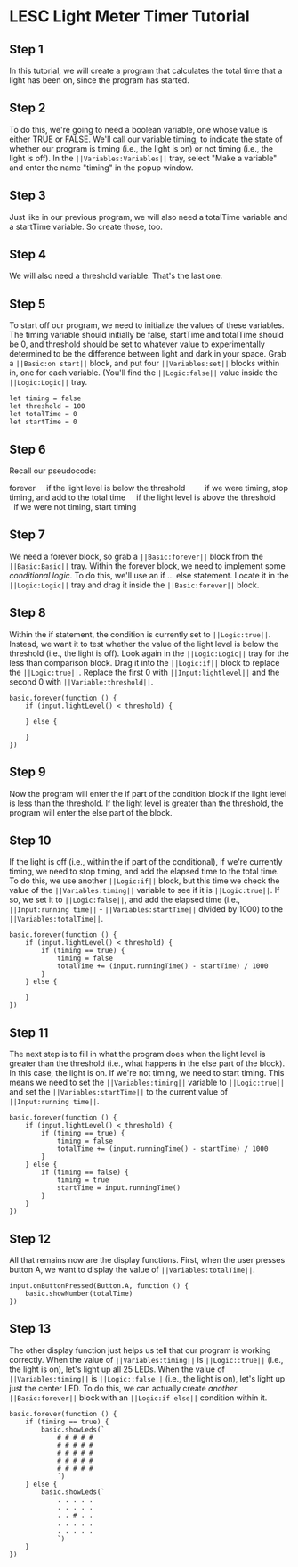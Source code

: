 # LESC Light Meter Timer Tutorial

## Step 1

In this tutorial, we will create a program that calculates the total time that a light has been on, since the program has started. 

## Step 2

To do this, we're going to need a boolean variable, one whose value is either TRUE or FALSE. We'll call our variable timing, to indicate the state of whether our program is timing (i.e., the light is on) or not timing (i.e., the light is off). In the ``||Variables:Variables||`` tray, select "Make a variable" and enter the name "timing" in the popup window.

## Step 3

Just like in our previous program, we will also need a totalTime variable and a startTime variable. So create those, too. 

## Step 4

We will also need a threshold variable. That's the last one.

## Step 5

To start off our program, we need to initialize the values of these variables. The timing variable should initially be false, startTime and totalTime should be 0, and threshold should be set to whatever value to experimentally determined to be the difference between light and dark in your space. Grab a ``||Basic:on start||`` block, and put four ``||Variables:set||`` blocks within in, one for each variable. (You'll find the ``||Logic:false||`` value inside the ``||Logic:Logic||`` tray.

```blocks
let timing = false
let threshold = 100
let totalTime = 0
let startTime = 0
```

## Step 6

Recall our pseudocode:

forever
    if the light level is below the threshold
        if we were timing, stop timing, and add to the total time
    if the light level is above the threshold
        if we were not timing, start timing
        
## Step 7

We need a forever block, so grab a ``||Basic:forever||`` block from the ``||Basic:Basic||`` tray. Within the forever block, we need to implement some *conditional logic*. To do this, we'll use an if ... else statement. Locate it in the ``||Logic:Logic||`` tray and drag it inside the ``||Basic:forever||`` block.

## Step 8

Within the if statement, the condition is currently set to ``||Logic:true||``. Instead, we want it to test whether the value of the light level is below the threshold (i.e., the light is off). Look again in the ``||Logic:Logic||`` tray for the less than comparison block. Drag it into the ``||Logic:if||`` block to replace the ``||Logic:true||``. Replace the first 0 with ``||Input:lightlevel||`` and the second 0 with ``||Variable:threshold||``.

```
basic.forever(function () {
    if (input.lightLevel() < threshold) {

    } else {
    
    }
})
```

## Step 9 

Now the program will enter the if part of the condition block if the light level is less than the threshold. If the light level is greater than the threshold, the program will enter the else part of the block.

## Step 10

If the light is off (i.e., within the if part of the conditional), if we're currently timing, we need to stop timing, and add the elapsed time to the total time. To do this, we use another ``||Logic:if||`` block, but this time we check the value of the ``||Variables:timing||`` variable to see if it is ``||Logic:true||``. If so, we set it to ``||Logic:false||``, and add the elapsed time (i.e., ``||Input:running time||`` - ``||Variables:startTime||`` divided by 1000) to the ``||Variables:totalTime||``. 

```
basic.forever(function () {
    if (input.lightLevel() < threshold) {
        if (timing == true) {
            timing = false
            totalTime += (input.runningTime() - startTime) / 1000
        }
    } else {
    
    }
})
```

## Step 11

The next step is to fill in what the program does when the light level is greater than the threshold (i.e., what happens in the else part of the block). In this case, the light is on. If we're not timing, we need to start timing. This means we need to set the ``||Variables:timing||`` variable to ``||Logic:true||`` and set the ``||Variables:startTime||`` to the current value of ``||Input:running time||``.

```
basic.forever(function () {
    if (input.lightLevel() < threshold) {
        if (timing == true) {
            timing = false
            totalTime += (input.runningTime() - startTime) / 1000
        }
    } else {
        if (timing == false) {
            timing = true
            startTime = input.runningTime()
        }
    }
})
```

## Step 12

All that remains now are the display functions. First, when the user presses button A, we want to display the value of ``||Variables:totalTime||``.

```
input.onButtonPressed(Button.A, function () {
    basic.showNumber(totalTime)
})
```

## Step 13

The other display function just helps us tell that our program is working correctly. When the value of ``||Variables:timing||`` is ``||Logic::true||`` (i.e., the light is on), let's light up all 25 LEDs. When the value of ``||Variables:timing||`` is ``||Logic::false||`` (i.e., the light is on), let's light up just the center LED. To do this, we can actually create *another* ``||Basic:forever||`` block with an ``||Logic:if else||`` condition within it.

```
basic.forever(function () {
    if (timing == true) {
        basic.showLeds(`
            # # # # #
            # # # # #
            # # # # #
            # # # # #
            # # # # #
            `)
    } else {
        basic.showLeds(`
            . . . . .
            . . . . .
            . . # . .
            . . . . .
            . . . . .
            `)
    }
})
```

